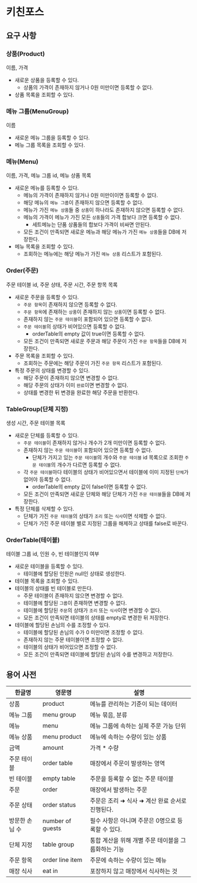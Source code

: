 # 키친포스

## 요구 사항

### 상품(Product)

이름, 가격

- 새로운 상품을 등록할 수 있다.
    - 상품의 가격이 존재하지 않거나 0원 미만이면 등록할 수 없다.
- 상품 목록을 조회할 수 있다.

### 메뉴 그룹(MenuGroup)

이름

- 새로운 메뉴 그룹을 등록할 수 있다.
- 메뉴 그룹 목록을 조회할 수 있다.

### 메뉴(Menu)

이름, 가격, 메뉴 그룹 id, 메뉴 상품 목록

- 새로운 메뉴를 등록할 수 있다.
    - 메뉴의 가격이 존재하지 않거나 0원 미만이이면 등록할 수 없다.
    - 해당 메뉴의 `메뉴 그룹`이 존재하지 않으면 등록할 수 없다.
    - 메뉴가 가진 `메뉴 상품`들 중 `상품`이 하나라도 존재하지 않으면 등록할 수 없다.
    - 메뉴의 가격이 메뉴가 가진 모든 `상품`들의 가격 합보다 크면 등록할 수 없다.
        - 세트메뉴는 단품 상품들의 합보다 가격이 비싸면 안된다.
    - 모든 조건이 만족되면 새로운 메뉴과 해당 메뉴가 가진 `메뉴 상품`들을 DB에 저장한다.
- 메뉴 목록을 조회할 수 있다.
    - 조회하는 메뉴에는 해당 메뉴가 가진 `메뉴 상품` 리스트가 포함된다.

### Order(주문)

주문 테이블 id, 주문 상태, 주문 시간, 주문 항목 목록

- 새로운 주문을 등록할 수 있다.
    - `주문 항목`이 존재하지 않으면 등록할 수 없다.
    - `주문 항목`에 존재하는 `상품`이 존재하지 않는 `상품`이면 등록할 수 없다.
    - 존재하지 않는 `주문 테이블`이 포함되어 있으면 등록할 수 없다.
    - `주문 테이블`의 상태가 비어있으면 등록할 수 없다.
        - orderTable의 empty 값이 true이면 등록할 수 없다.
    - 모든 조건이 만족되면 새로운 주문과 해당 주문이 가진 `주문 항목`들을 DB에 저장한다.
- 주문 목록을 조회할 수 있다.
    - 조회하는 주문에는 해당 주문이 가진 `주문 항목` 리스트가 포함된다.
- 특정 주문의 상태를 변경할 수 있다.
    - 해당 주문이 존재하지 않으면 변경할 수 없다.
    - 해당 주문의 상태가 이미 `완료`이면 변경할 수 없다.
    - 상태를 변경한 뒤 변경을 완료한 해당 주문을 반환한다.

### TableGroup(단체 지정)

생성 시간, 주문 테이블 목록

- 새로운 단체를 등록할 수 있다.
    - `주문 테이블`이 존재하지 않거나 개수가 2개 미만이면 등록할 수 없다.
    - 존재하지 않는 `주문 테이블`이 포함되어 있으면 등록할 수 없다.
      - 단체가 가지고 있는 `주문 테이블`의 개수와 `주문 테이블` id 목록으로 조회한 `주문 테이블`의 개수가 다르면 등록할 수 없다.
    - 각 `주문 테이블`마다 테이블의 상태가 비어있으면서 테이블에 이미 지정된 `단체`가 없어야 등록할 수 없다.
        - orderTable의 empty 값이 false이면 등록할 수 없다.
    - 모든 조건이 만족되면 새로운 단체와 해당 단체가 가진 `주문 테이블`들을 DB에 저장한다.
- 특정 단체를 삭제할 수 있다.
    - 단체가 가진 `주문 테이블`의 상태가 `조리` 또는 `식사`이면 삭제할 수 없다.
    - 단체가 가진 주문 테이블 별로 지정된 그룹을 해제하고 상태를 false로 바꾼다.

### OrderTable(테이블)

테이블 그룹 id, 인원 수, 빈 테이블인지 여부

- 새로운 테이블을 등록할 수 있다.
    - 테이블에 할당된 인원은 null인 상태로 생성한다.
- 테이블 목록을 조회할 수 있다.
- 테이블의 상태를 빈 테이블로 만든다.
    - 주문 테이블이 존재하지 않으면 변경할 수 없다.
    - 테이블에 할당된 `그룹`이 존재하면 변경할 수 없다.
    - 테이블에 할당된 `주문`의 상태가 `조리` 또는 `식사`이면 변경할 수 없다.
    - 모든 조건이 만족되면 테이블의 상태를 empty로 변경한 뒤 저장한다.
- 테이블에 할당된 손님의 수를 조정할 수 있다.
    - 테이블에 할당된 손님의 수가 0 미만이면 조정할 수 없다.
    - 존재하지 않는 주문 테이블이면 조정할 수 없다.
    - 테이블의 상태가 비어있으면 조정할 수 없다.
    - 모든 조건이 만족되면 테이블에 할당된 손님의 수를 변경하고 저장한다.

## 용어 사전

| 한글명      | 영문명              | 설명                            |
|----------|------------------|-------------------------------|
| 상품       | product          | 메뉴를 관리하는 기준이 되는 데이터           |
| 메뉴 그룹    | menu group       | 메뉴 묶음, 분류                     |
| 메뉴       | menu             | 메뉴 그룹에 속하는 실제 주문 가능 단위        |
| 메뉴 상품    | menu product     | 메뉴에 속하는 수량이 있는 상품             |
| 금액       | amount           | 가격 * 수량                       |
| 주문 테이블   | order table      | 매장에서 주문이 발생하는 영역              |
| 빈 테이블    | empty table      | 주문을 등록할 수 없는 주문 테이블           |
| 주문       | order            | 매장에서 발생하는 주문                  |
| 주문 상태    | order status     | 주문은 조리 ➜ 식사 ➜ 계산 완료 순서로 진행된다. |
| 방문한 손님 수 | number of guests | 필수 사항은 아니며 주문은 0명으로 등록할 수 있다. |
| 단체 지정    | table group      | 통합 계산을 위해 개별 주문 테이블을 그룹화하는 기능 |
| 주문 항목    | order line item  | 주문에 속하는 수량이 있는 메뉴             |
| 매장 식사    | eat in           | 포장하지 않고 매장에서 식사하는 것           |
